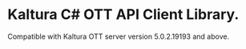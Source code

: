 # Kaltura C# OTT API Client Library.
Compatible with Kaltura OTT server version 5.0.2.19193 and above.
